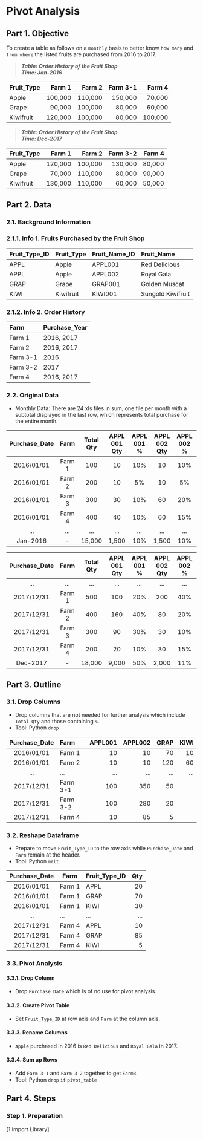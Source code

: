 # Pivot Analysis
## Part 1. Objective
To create a table as follows on a ```monthly``` basis to better know ```how many``` and ```from where``` the listed fruits are purchased from 2016 to 2017.

> ***Table: Order History of the Fruit Shop***   
> ***Time: Jan-2016***

| Fruit_Type | Farm 1  | Farm 2  | Farm 3-1 | Farm 4  |
| :---       | ---:    | ---:    | ---:     | ---:    |
| Apple      | 100,000 | 110,000 | 150,000  | 70,000  |
| Grape      | 90,000  | 100,000 | 80,000   | 60,000  |
| Kiwifruit  | 120,000 | 100,000 | 80,000   | 100,000 |

> ***Table: Order History of the Fruit Shop***   
> ***Time: Dec-2017***

| Fruit_Type | Farm 1  | Farm 2  | Farm 3-2 | Farm 4  |
| :---       | ---:    | ---:    | ---:     | ---:    |
| Apple      | 120,000 | 100,000 | 130,000  | 80,000  |
| Grape      | 70,000  | 110,000 | 80,000   | 90,000  |
| Kiwifruit  | 130,000 | 110,000 | 60,000   | 50,000  |

## Part 2. Data
### 2.1. Background Information
### 2.1.1. Info 1. Fruits Purchased by the Fruit Shop
| Fruit_Type_ID  | Fruit_Type | Fruit_Name_ID | Fruit_Name        | 
| :---           | :---       | :---          | :---              | 
| APPL           | Apple      | APPL001       | Red Delicious     | 
| APPL           | Apple      | APPL002       | Royal Gala        | 
| GRAP           | Grape      | GRAP001       | Golden Muscat     | 
| KIWI           | Kiwifruit  | KIWI001       | Sungold Kiwifruit | 

### 2.1.2. Info 2. Order History
| Farm     | Purchase_Year |
| :---     | :---          |
| Farm 1   | 2016, 2017    |
| Farm 2   | 2016, 2017    |
| Farm 3-1 | 2016          |
| Farm 3-2 | 2017          |
| Farm 4   | 2016, 2017    |

### 2.2. Original Data
- Monthly Data: There are 24 xls files in sum, one file per month with a subtotal displayed in the last row, which represents total purchase for the entire month.

| Purchase_Date | Farm | Total<br>Qty | APPL<br>001 Qty | APPL<br>001 % | APPL<br>002 Qty | APPL<br>002 % | GRAP<br>Qty | GRAP<br>%  | KIWI<br>Qty | KIWI<br>% |
| :---:         | :---:   | :---:  | :---: | :---: | :---: | :---: | :---: | :---: | :---: | :---: |  
| 2016/01/01    | Farm 1  | 100    | 10    | 10%   | 10    | 10%   | 70    | 70%   | 10    | 10%   |
| 2016/01/01    | Farm 2  | 200    | 10    | 5%    | 10    | 5%    | 120   | 60%   | 60    | 30%   |
| 2016/01/01    | Farm 3  | 300    | 30    | 10%   | 60    | 20%   | 105   | 35%   | 105   | 35%   |
| 2016/01/01    | Farm 4  | 400    | 40    | 10%   | 60    | 15%   | 200   | 50%   | 100   | 25%   |
| ...           | ...     | ...    | ...   | ...   | ...   | ...   | ...   | ...   | ...   | ...   |
| Jan-2016      | -       | 15,000 | 1,500 | 10%   | 1,500 | 10%   | 6,000 | 40%   | 6,000 | 40%   |

| Purchase_Date | Farm | Total<br>Qty | APPL<br>001 Qty | APPL<br>001 % | APPL<br>002 Qty | APPL<br>002 % | GRAP<br>Qty | GRAP<br>%  | KIWI<br>Qty | KIWI<br>% |
| :---:         | :---:   | :---:  | :---: | :---: | :---: | :---: | :---: | :---: | :---: | :---: |
| ...           | ...     | ...    | ...   | ...   | ...   | ...   | ...   | ...   | ...   | ...   |
| 2017/12/31    | Farm 1  | 500    | 100   | 20%   | 200   | 40%   | 150   | 30%   | 50    | 10%   |
| 2017/12/31    | Farm 2  | 400    | 160   | 40%   | 80    | 20%   | 80    | 20%   | 80    | 20%   |
| 2017/12/31    | Farm 3  | 300    | 90    | 30%   | 30    | 10%   | 75    | 25%   | 105   | 35%   |
| 2017/12/31    | Farm 4  | 200    | 20    | 10%   | 30    | 15%   | 100   | 50%   | 50    | 25%   |
| Dec-2017      | -       | 18,000 | 9,000 | 50%   | 2,000 | 11%   | 3,000 | 17%   | 4,000 | 22%   |

## Part 3. Outline
### 3.1. Drop Columns 
- Drop columns that are not needed for further analysis which include ```Total Qty``` and those containing ```%```. 
- Tool: Python ```drop```

| Purchase_Date | Farm      | APPL001 | APPL002 | GRAP | KIWI | 
|:---:          |:---       | ---:    | ---:    | ---: | ---: | 
| 2016/01/01    | Farm 1    | 10      | 10      | 70   | 10   |
| 2016/01/01    | Farm 2    | 10      | 10      | 120  | 60   |
| ...           | ...       | ...     | ...     | ...  | ...  |
| 2017/12/31    | Farm 3-1  | 100  | 350  | 50   | 
| 2017/12/31    | Farm 3-2  | 100  | 280  | 20   |
| 2017/12/31    | Farm 4    | 10   | 85   | 5    |

### 3.2. Reshape Dataframe
- Prepare to move ```Fruit_Type_ID``` to the row axis while ```Purchase_Date``` and ```Farm``` remain at the header. 
- Tool: Python ```melt``` 
 
| Purchase_Date | Farm      | Fruit_Type_ID | Qty |
| :---:         | ---       | :---          | ---:| 
| 2016/01/01    | Farm 1    | APPL          | 20  | 
| 2016/01/01    | Farm 1    | GRAP          | 70  |
| 2016/01/01    | Farm 1    | KIWI          | 30  | 
| ...           | ...       | ...           | ... |
| 2017/12/31    | Farm 4    | APPL          | 10  | 
| 2017/12/31    | Farm 4    | GRAP          | 85  |
| 2017/12/31    | Farm 4    | KIWI          | 5   |    

### 3.3. Pivot Analysis
#### 3.3.1. Drop Column
- Drop ```Purchase_Date``` which is of no use for pivot analysis. 
#### 3.3.2. Create Pivot Table
- Set ```Fruit_Type_ID``` at row axis and ```Farm``` at the column axis. 
#### 3.3.3. Rename Columns
- ```Apple``` purchased in 2016 is ```Red Delicious``` and ```Royal Gala``` in 2017. 
#### 3.3.4. Sum up Rows
- Add ```Farm 3-1``` and ```Farm 3-2``` together to get ```Farm3```.
- Tool: Python ```drop``` ```if``` ```pivot_table```

## Part 4. Steps
### Step 1. Preparation
[1.Import Library]


